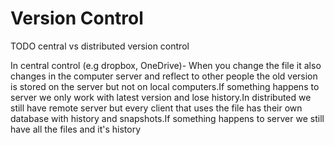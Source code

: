 # Version Control

TODO central vs distributed version control

In central control (e.g dropbox, OneDrive)- When you change the file it also changes in the computer server and reflect to other people the old version is stored on the server but not on local computers.If something happens to server we only work with latest version and lose history.In distributed we still have remote server but every client that uses the file has their own database with history and snapshots.If something happens to server we still have all the files and it's history
